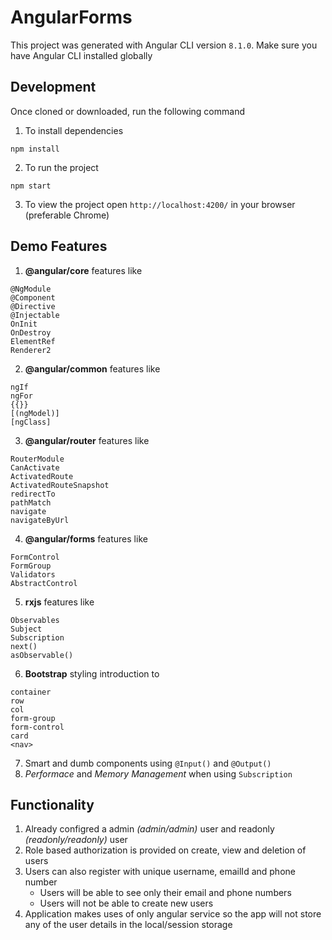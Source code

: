 # AngularForms

This project was generated with Angular CLI version `8.1.0`.
Make sure you have Angular CLI installed globally

## Development
Once cloned or downloaded, run the following command

1. To install dependencies
```script
npm install
```

2. To run the project
```script
npm start
```

3. To view the project open `http://localhost:4200/` in your browser (preferable Chrome)

## Demo Features

1. **@angular/core** features like
```
@NgModule
@Component
@Directive
@Injectable
OnInit
OnDestroy
ElementRef
Renderer2
```
2. **@angular/common** features like
```
ngIf
ngFor
{{}}
[(ngModel)]
[ngClass]
```
3. **@angular/router** features like
```
RouterModule
CanActivate
ActivatedRoute
ActivatedRouteSnapshot
redirectTo
pathMatch
navigate
navigateByUrl
```
4. **@angular/forms** features like
```
FormControl
FormGroup
Validators
AbstractControl
```
5. **rxjs** features like
```
Observables
Subject
Subscription
next()
asObservable()
```
6. **Bootstrap** styling introduction to
```
container
row
col
form-group
form-control
card
<nav>
```
7. Smart and dumb components using `@Input()` and `@Output()`
8. *Performace* and *Memory Management* when using `Subscription`


## Functionality
1. Already configred a admin *(admin/admin)* user and readonly *(readonly/readonly)* user
2. Role based authorization is provided on create, view and deletion of users
3. Users can also register with unique username, emailId and phone number
    - Users will be able to see only their email and phone numbers
    - Users will not be able to create new users
4. Application makes uses of only angular service so the app will not store any of the user details in the local/session storage